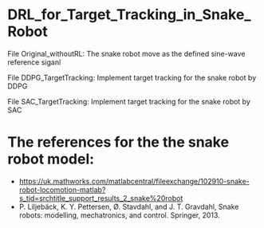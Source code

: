 # DRL_for_Target_Tracking_in_Snake_Robot
 File Original_withoutRL:  The snake robot move as the defined sine-wave reference siganl

 File DDPG_TargetTracking:  Implement target tracking for the snake robot by DDPG

 File SAC_TargetTracking:  Implement target tracking for the snake robot by SAC




 # The references for the the snake robot model:
   * https://uk.mathworks.com/matlabcentral/fileexchange/102910-snake-robot-locomotion-matlab?s_tid=srchtitle_support_results_2_snake%20robot
   * P. Liljebäck, K. Y. Pettersen, Ø. Stavdahl, and J. T. Gravdahl, Snake robots: modelling, mechatronics, and control. Springer, 2013.
